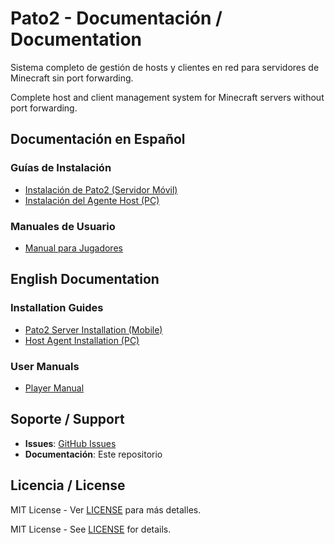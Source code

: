 # Pato2 - Documentación / Documentation

Sistema completo de gestión de hosts y clientes en red para servidores de Minecraft sin port forwarding.

Complete host and client management system for Minecraft servers without port forwarding.

## Documentación en Español

### Guías de Instalación
- [Instalación de Pato2 (Servidor Móvil)](es/installation/pato2-server.md)
- [Instalación del Agente Host (PC)](es/installation/host-agent.md)

### Manuales de Usuario
- [Manual para Jugadores](es/user-guide/player-guide.md)

## English Documentation

### Installation Guides
- [Pato2 Server Installation (Mobile)](en/installation/pato2-server.md)
- [Host Agent Installation (PC)](en/installation/host-agent.md)

### User Manuals
- [Player Manual](en/user-guide/player-guide.md)

## Soporte / Support

- **Issues**: [GitHub Issues](https://github.com/Manel-Romero/pato2/issues)
- **Documentación**: Este repositorio

## Licencia / License

MIT License - Ver [LICENSE](../LICENSE) para más detalles.

MIT License - See [LICENSE](../LICENSE) for details.
